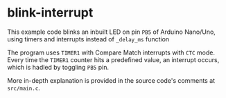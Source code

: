 # blink-interrupt

This example code blinks an inbuilt LED on pin `PB5` of Arduino Nano/Uno, using timers and interrupts instead of `_delay_ms` function

The program uses `TIMER1` with Compare Match interrupts with `CTC` mode.
Every time the `TIMER1` counter hits a predefined value, an interrupt occurs, which is hadled by toggling `PB5` pin.

More in-depth explanation is provided in the source code's comments at `src/main.c`.
